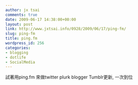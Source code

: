 ```yaml
---
author: jx tsai
comments: true
date: 2009-06-17 14:38:00+00:00
layout: post
link: http://www.jxtsai.info/0928/2009/06/17/ping-fm/
slug: ping-fm
title: ping.fm
wordpress_id: 256
categories:
- blogging
- dotlife
- SocialMedia
---
```


試著用ping.fm 來做twitter plurk blogger Tumblr更新, 一次到位
